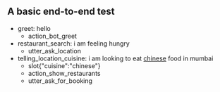 ## A basic end-to-end test
* greet: hello
   - action_bot_greet
* restaurant_search: i am feeling hungry
    - utter_ask_location
* telling_location_cuisine: i am looking to eat [chinese](cuisine) food in mumbai
    - slot{"cuisine":"chinese"}
    - action_show_restaurants
    - utter_ask_for_booking
